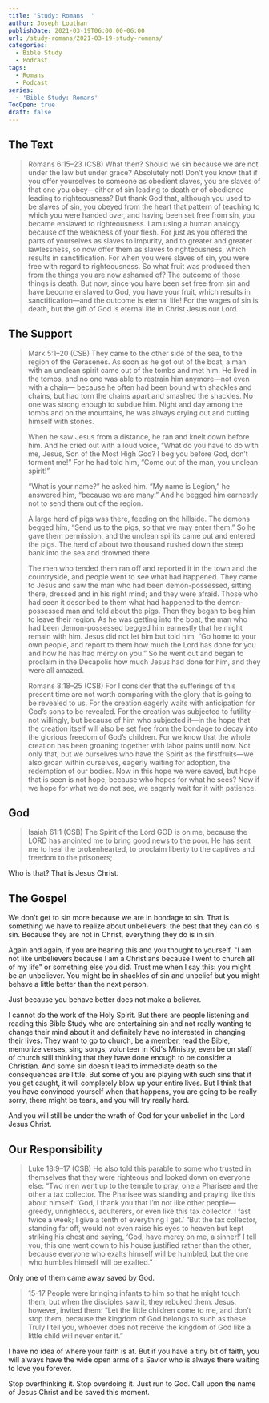 ```yaml
---
title: 'Study: Romans  '
author: Joseph Louthan
publishDate: 2021-03-19T06:00:00-06:00
url: /study-romans/2021-03-19-study-romans/
categories:
  - Bible Study
  - Podcast
tags:
  - Romans
  - Podcast
series:
  - 'Bible Study: Romans'
TocOpen: true
draft: false
---
```

## The Text

> Romans 6:15–23 (CSB) What then? Should we sin because we are not under the law but under grace? Absolutely not!  Don’t you know that if you offer yourselves to someone as obedient slaves, you are slaves of that one you obey—either of sin leading to death or of obedience leading to righteousness?  But thank God that, although you used to be slaves of sin, you obeyed from the heart that pattern of teaching to which you were handed over,  and having been set free from sin, you became enslaved to righteousness.  I am using a human analogy because of the weakness of your flesh. For just as you offered the parts of yourselves as slaves to impurity, and to greater and greater lawlessness, so now offer them as slaves to righteousness, which results in sanctification.  For when you were slaves of sin, you were free with regard to righteousness.  So what fruit was produced then from the things you are now ashamed of? The outcome of those things is death.  But now, since you have been set free from sin and have become enslaved to God, you have your fruit, which results in sanctification—and the outcome is eternal life!  For the wages of sin is death, but the gift of God is eternal life in Christ Jesus our Lord.

## The Support

> Mark 5:1–20 (CSB) They came to the other side of the sea, to the region of the Gerasenes.  As soon as he got out of the boat, a man with an unclean spirit came out of the tombs and met him.  He lived in the tombs, and no one was able to restrain him anymore—not even with a chain— because he often had been bound with shackles and chains, but had torn the chains apart and smashed the shackles. No one was strong enough to subdue him.  Night and day among the tombs and on the mountains, he was always crying out and cutting himself with stones.
>
> When he saw Jesus from a distance, he ran and knelt down before him.  And he cried out with a loud voice, “What do you have to do with me, Jesus, Son of the Most High God? I beg you before God, don’t torment me!”  For he had told him, “Come out of the man, you unclean spirit!”
>
> “What is your name?” he asked him. “My name is Legion,” he answered him, “because we are many.”  And he begged him earnestly not to send them out of the region.
>
> A large herd of pigs was there, feeding on the hillside.  The demons begged him, “Send us to the pigs, so that we may enter them.”  So he gave them permission, and the unclean spirits came out and entered the pigs. The herd of about two thousand rushed down the steep bank into the sea and drowned there.
>
> The men who tended them ran off and reported it in the town and the countryside, and people went to see what had happened.  They came to Jesus and saw the man who had been demon-possessed, sitting there, dressed and in his right mind; and they were afraid.  Those who had seen it described to them what had happened to the demon-possessed man and told about the pigs.  Then they began to beg him to leave their region.  As he was getting into the boat, the man who had been demon-possessed begged him earnestly that he might remain with him.  Jesus did not let him but told him, “Go home to your own people, and report to them how much the Lord has done for you and how he has had mercy on you.”  So he went out and began to proclaim in the Decapolis how much Jesus had done for him, and they were all amazed.
>
> Romans 8:18–25 (CSB) For I consider that the sufferings of this present time are not worth comparing with the glory that is going to be revealed to us.  For the creation eagerly waits with anticipation for God’s sons to be revealed.  For the creation was subjected to futility—not willingly, but because of him who subjected it—in the hope  that the creation itself will also be set free from the bondage to decay into the glorious freedom of God’s children.  For we know that the whole creation has been groaning together with labor pains until now.  Not only that, but we ourselves who have the Spirit as the firstfruits—we also groan within ourselves, eagerly waiting for adoption, the redemption of our bodies.  Now in this hope we were saved, but hope that is seen is not hope, because who hopes for what he sees?  Now if we hope for what we do not see, we eagerly wait for it with patience.

## God

> Isaiah 61:1 (CSB) The Spirit of the Lord GOD is on me, because the LORD has anointed me to bring good news to the poor. He has sent me to heal the brokenhearted, to proclaim liberty to the captives and freedom to the prisoners;

Who is that? That is Jesus Christ.

## The Gospel

We don't get to sin more because we are in bondage to sin. That is something we have to realize about unbelievers: the best that they can do is sin. Because they are not in Christ, everything they do is in sin.

Again and again, if you are hearing this and you thought to yourself, "I am not like unbelievers because I am a Christians because I went to church all of my life" or something else you did.  Trust me when I say this: you might be an unbeliever. You might be in shackles of sin and unbelief but you might behave a little better than the next person.

Just because you behave better does not make a believer.

I cannot do the work of the Holy Spirit. But there are people listening and reading this Bible Study who are entertaining sin and not really wanting to change their mind about it and definitely have no interested in changing their lives. They want to go to church, be a member, read the Bible, memorize verses, sing songs, volunteer in Kid's Ministry, even be on staff of church still thinking that they have done enough to be consider a Christian. And some sin doesn't lead to immediate death so the consequences are little. But some of you are playing with such sins that if you get caught, it will completely blow up your entire lives. But I think that you have convinced yourself when that happens, you are going to be really sorry, there might be tears, and you will try really hard.

And you will still be under the wrath of God for your unbelief in the Lord Jesus Christ.

## Our Responsibility

> Luke 18:9–17 (CSB) He also told this parable to some who trusted in themselves that they were righteous and looked down on everyone else:  “Two men went up to the temple to pray, one a Pharisee and the other a tax collector.  The Pharisee was standing and praying like this about himself: ‘God, I thank you that I’m not like other people—greedy, unrighteous, adulterers, or even like this tax collector.  I fast twice a week; I give a tenth of everything I get.’  “But the tax collector, standing far off, would not even raise his eyes to heaven but kept striking his chest and saying, ‘God, have mercy on me, a sinner!’  I tell you, this one went down to his house justified rather than the other, because everyone who exalts himself will be humbled, but the one who humbles himself will be exalted.”

Only one of them came away saved by God.

> 15-17 People were bringing infants to him so that he might touch them, but when the disciples saw it, they rebuked them.  Jesus, however, invited them: “Let the little children come to me, and don’t stop them, because the kingdom of God belongs to such as these.  Truly I tell you, whoever does not receive the kingdom of God like a little child will never enter it.”

I have no idea of where your faith is at. But if you have a tiny bit of faith, you will always have the wide open arms of a Savior who is always there waiting to love you forever.

Stop overthinking it. Stop overdoing it. Just run to God. Call upon the name of Jesus Christ and be saved this moment.

